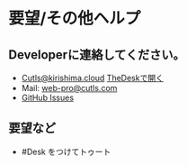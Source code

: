# 要望/その他ヘルプ

## Developerに連絡してください。
* [Cutls@kirishima.cloud](https://kirishima.cloud/@Cutls) [TheDeskで開く](thedesk://user?code=Cutls@kirishima.cloud)
* Mail: web-pro@cutls.com
* [GitHub Issues](https://github.com/cutls/TheDesk)

## 要望など
* \#Desk をつけてトゥート
